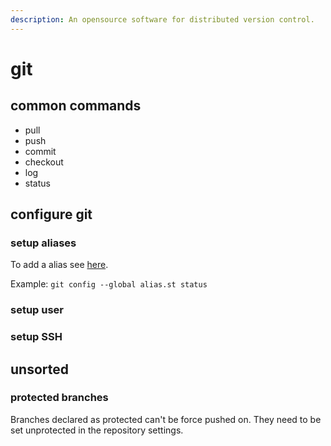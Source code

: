 ```yaml
---
description: An opensource software for distributed version control.
---
```


# git

## common commands

* pull
* push
* commit
* checkout
* log
* status

## configure git

### setup aliases

To add a alias see [here](https://git-scm.com/book/en/v2/Git-Basics-Git-Aliases).

Example: `git config --global alias.st status`

### setup user

### setup SSH

## unsorted

### protected branches

Branches declared as protected can't be force pushed on. They need to be set unprotected in the repository settings.

